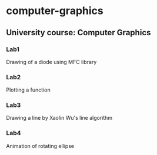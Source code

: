 # computer-graphics

## University course: Computer Graphics

### Lab1

Drawing of a diode using MFC library

### Lab2

Plotting a function

### Lab3

Drawing a line by Xaolin Wu's line algorithm

### Lab4

Animation of rotating ellipse
